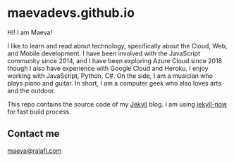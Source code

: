# maevadevs.github.io

Hi! I am Maeva!

I like to learn and read about technology, specifically about the Cloud, Web, and Mobile development. I have been involved with the JavaScript community since 2014, and I have been exploring Azure Cloud since 2018 though I also have experience with Google Cloud and Heroku. I enjoy working with JavaScript, Python, C#. On the side, I am a musician who plays piano and guitar. In short, I am a computer geek who also loves arts and the outdoor.

This repo contains the source code of my [Jekyll](https://github.com/jekyll/jekyll) blog. I am using [jekyll-now](https://github.com/barryclark/jekyll-now) for fast build process.

## Contact me

[maeva@ralafi.com](mailto:maeva@ralafi.com)
